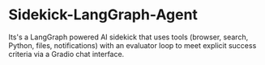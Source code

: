 # Sidekick-LangGraph-Agent
Its's a LangGraph powered AI sidekick that uses tools (browser, search, Python, files, notifications) with an evaluator loop to meet explicit success criteria via a Gradio chat interface.
